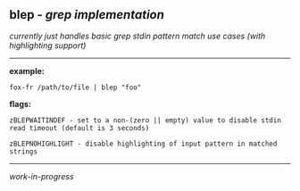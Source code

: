 ‎
=

## blep - *grep implementation*

*currently just handles basic grep stdin pattern match use cases (with highlighting support)*

--------------------------------------------------------------------


**example:**

    fox-fr /path/to/file | blep "foo"


**flags:**

    zBLEPWAITINDEF - set to a non-(zero || empty) value to disable stdin read timeout (default is 3 seconds)

    zBLEPNOHIGHLIGHT - disable highlighting of input pattern in matched strings

---------------------------------------------------------------------
*work-in-progress*
